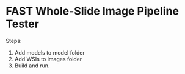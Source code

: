 FAST Whole-Slide Image Pipeline Tester
=======================================

Steps:
1. Add models to model folder
2. Add WSIs to images folder
3. Build and run.